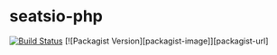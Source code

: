 # seatsio-php

[![Build Status](https://travis-ci.org/seatsio/seatsio-php.svg?branch=master)](https://travis-ci.org/seatsio/seatsio-php)
[![Packagist Version][packagist-image]][packagist-url]